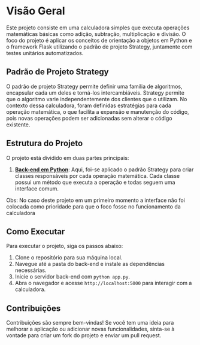 # Visão Geral
Este projeto consiste em uma calculadora simples que executa operações matemáticas básicas como adição, subtração, multiplicação e divisão. O foco do projeto é aplicar os conceitos de orientação a objetos em Python e o framework Flask utilizando o padrão de projeto Strategy, juntamente com testes unitários automatizados.

## Padrão de Projeto Strategy
O padrão de projeto Strategy permite definir uma família de algoritmos, encapsular cada um deles e torná-los intercambiáveis. Strategy permite que o algoritmo varie independentemente dos clientes que o utilizam. No contexto dessa calculadora, foram definidas estratégias para cada operação matemática, o que facilita a expansão e manutenção do código, pois novas operações podem ser adicionadas sem alterar o código existente.

## Estrutura do Projeto
O projeto está dividido em duas partes principais:
1. [**Back-end em Python**](https://www.python.org/doc/): Aqui, foi-se aplicado o padrão Strategy para criar classes responsáveis por cada operação matemática. Cada classe possui um método que executa a operação e todas seguem uma interface comum.

Obs: No caso deste projeto em um primeiro momento a interface não foi colocada como prioridade para que o foco fosse no funcionamento da calculadora

## Como Executar
Para executar o projeto, siga os passos abaixo:
1. Clone o repositório para sua máquina local.
2. Navegue até a pasta do back-end e instale as dependências necessárias.
3. Inicie o servidor back-end com `python app.py`.
4. Abra o navegador e acesse `http://localhost:5000` para interagir com a calculadora.

## Contribuições
Contribuições são sempre bem-vindas! Se você tem uma ideia para melhorar a aplicação ou adicionar novas funcionalidades, sinta-se à vontade para criar um fork do projeto e enviar um pull request.
